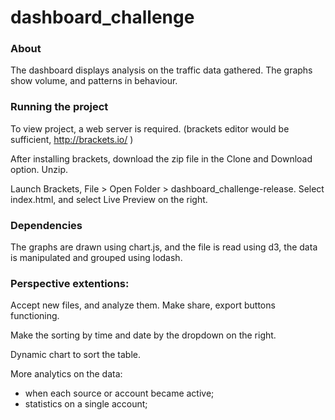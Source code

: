 # dashboard_challenge

### About
The dashboard displays analysis on the traffic data gathered. The graphs show volume, and patterns in behaviour. 

### Running the project
To view project, a web server is required. (brackets editor would be sufficient, http://brackets.io/ )

After installing brackets, download the zip file in the Clone and Download option. Unzip.

Launch Brackets, File > Open Folder > dashboard_challenge-release. Select index.html, and select Live Preview on the right. 

### Dependencies
The graphs are drawn using chart.js, and the file is read using d3, the data is manipulated and grouped using lodash.

### Perspective extentions:
Accept new files, and analyze them. Make share, export buttons functioning. 

Make the sorting by time and date by the dropdown on the right. 

Dynamic chart to sort the table. 

More analytics on the data: 
 - when each source or account became active;
 - statistics on a single account;

